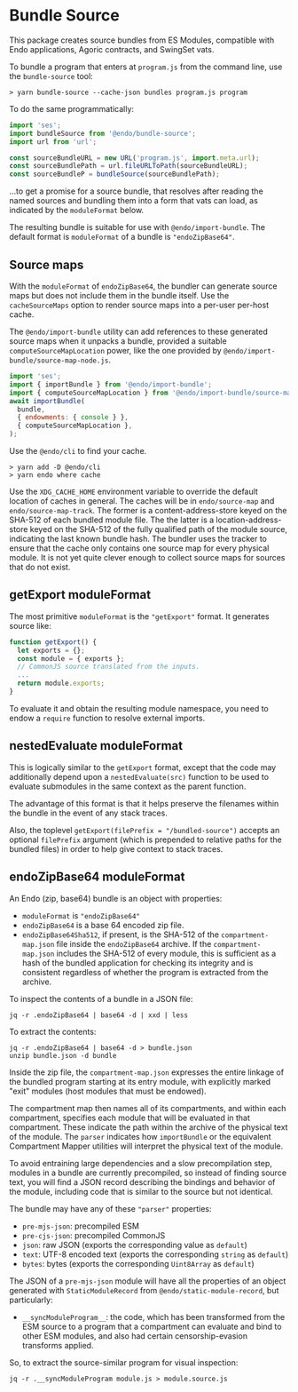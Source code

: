 # Bundle Source

This package creates source bundles from ES Modules, compatible with Endo
applications, Agoric contracts, and SwingSet vats.

To bundle a program that enters at `program.js` from the command line, use the
`bundle-source` tool:

```console
> yarn bundle-source --cache-json bundles program.js program
```

To do the same programmatically:

```js
import 'ses';
import bundleSource from '@endo/bundle-source';
import url from 'url';

const sourceBundleURL = new URL('program.js', import.meta.url);
const sourceBundlePath = url.fileURLToPath(sourceBundleURL);
const sourceBundleP = bundleSource(sourceBundlePath);
```

…to get a promise for a source bundle, that resolves after reading the
named sources and bundling them into a form that vats can load, as indicated
by the `moduleFormat` below.

The resulting bundle is suitable for use with `@endo/import-bundle`.
The default format is `moduleFormat` of a bundle is `"endoZipBase64"`.

## Source maps

With the `moduleFormat` of `endoZipBase64`, the bundler can generate source
maps but does not include them in the bundle itself.
Use the `cacheSourceMaps` option to render source maps into a per-user per-host
cache.

The `@endo/import-bundle` utility can add references to these generated
source maps when it unpacks a bundle, provided a suitable
`computeSourceMapLocation` power, like the one provided by
`@endo/import-bundle/source-map-node.js`.

```js
import 'ses';
import { importBundle } from '@endo/import-bundle';
import { computeSourceMapLocation } from '@endo/import-bundle/source-map-node.js';
await importBundle(
  bundle,
  { endowments: { console } },
  { computeSourceMapLocation },
);
```

Use the `@endo/cli` to find your cache.

```console
> yarn add -D @endo/cli
> yarn endo where cache
```

Use the `XDG_CACHE_HOME` environment variable to override the default location
of caches in general.
The caches will be in `endo/source-map` and `endo/source-map-track`.
The former is a content-address-store keyed on the SHA-512 of each bundled
module file.
The the latter is a location-address-store keyed on the SHA-512 of the fully
qualified path of the module source, indicating the last known bundle hash.
The bundler uses the tracker to ensure that the cache only contains one source
map for every physical module.
It is not yet quite clever enough to collect source maps for sources that do
not exist.

## getExport moduleFormat

The most primitive `moduleFormat` is the `"getExport"` format.
It generates source like:

```js
function getExport() {
  let exports = {};
  const module = { exports };
  // CommonJS source translated from the inputs.
  ...
  return module.exports;
}
```

To evaluate it and obtain the resulting module namespace, you need to endow
a `require` function to resolve external imports.

## nestedEvaluate moduleFormat

This is logically similar to the `getExport` format, except that the code
may additionally depend upon a `nestedEvaluate(src)` function to be used
to evaluate submodules in the same context as the parent function.

The advantage of this format is that it helps preserve the filenames within
the bundle in the event of any stack traces.

Also, the toplevel `getExport(filePrefix = "/bundled-source")` accepts an
optional `filePrefix` argument (which is prepended to relative paths for the
bundled files) in order to help give context to stack traces.

## endoZipBase64 moduleFormat

An Endo (zip, base64) bundle is an object with properties:

- `moduleFormat` is `"endoZipBase64"`
- `endoZipBase64` is a base 64 encoded zip file.
- `endoZipBase64Sha512`, if present, is the SHA-512 of the
  `compartment-map.json` file inside the `endoZipBase64` archive.
  If the `compartment-map.json` includes the SHA-512 of every module, this is
  sufficient as a hash of the bundled application for checking its integrity
  and is consistent regardless of whether the program is extracted from the
  archive.

To inspect the contents of a bundle in a JSON file:

```
jq -r .endoZipBase64 | base64 -d | xxd | less
```

To extract the contents:

```
jq -r .endoZipBase64 | base64 -d > bundle.json
unzip bundle.json -d bundle
```

Inside the zip file, the `compartment-map.json` expresses the entire linkage of
the bundled program starting at its entry module, with explicitly marked "exit"
modules (host modules that must be endowed).

The compartment map then names all of its compartments, and within each
compartment, specifies each module that will be evaluated in that compartment.
These indicate the path within the archive of the physical text of the module.
The `parser` indicates how `importBundle` or the equivalent Compartment Mapper
utilities will interpret the physical text of the module.

To avoid entraining large dependencies and a slow precompilation step, modules
in a bundle are currently precompiled, so instead of finding source text, you
will find a JSON record describing the bindings and behavior of the module,
including code that is similar to the source but not identical.

The bundle may have any of these `"parser"` properties:

- `pre-mjs-json`: precompiled ESM
- `pre-cjs-json`: precompiled CommonJS
- `json`: raw JSON (exports the corresponding value as `default`)
- `text`: UTF-8 encoded text (exports the corresponding `string` as `default`)
- `bytes`: bytes (exports the corresponding `Uint8Array` as `default`)

The JSON of a `pre-mjs-json` module will have all the properties of an object
generated with `StaticModuleRecord` from `@endo/static-module-record`, but
particularly:

- `__syncModuleProgram__`: the code, which has been transformed from the ESM
  source to a program that a compartment can evaluate and bind to other ESM
  modules, and also had certain censorship-evasion transforms applied.

So, to extract the source-similar program for visual inspection:

```
jq -r .__syncModuleProgram module.js > module.source.js
```

